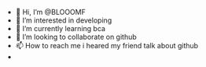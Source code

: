 - 👋 Hi, I’m @BLOOOMF
- 👀 I’m interested in developing 
- 🌱 I’m currently learning bca
- 💞️ I’m looking to collaborate on github
- 📫 How to reach me i heared my friend talk about github
- 

<!---
BLOOOMF/BLOOOMF is a ✨ special ✨ repository because its `README.md` (this file) appears on your GitHub profile.
You can click the Preview link to take a look at your changes.
--->
